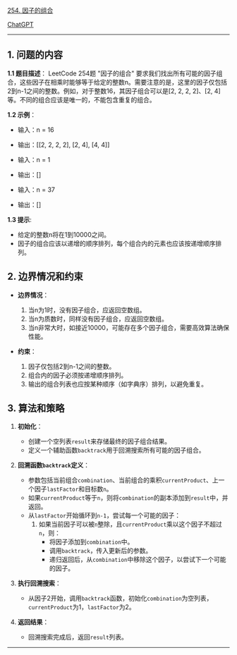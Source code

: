 [254. 因子的组合](https://leetcode.cn/problems/factor-combinations)

[ChatGPT](https://chat.openai.com/share/8164ff03-6326-451d-9b2e-478243a57531)

---

## 1. 问题的内容
**1.1 题目描述**：
LeetCode 254题 "因子的组合" 要求我们找出所有可能的因子组合，这些因子在相乘时能够等于给定的整数n。需要注意的是，这里的因子仅包括2到n-1之间的整数。例如，对于整数16，其因子组合可以是[2, 2, 2, 2]、[2, 4]等。不同的组合应该是唯一的，不能包含重复的组合。

**1.2 示例**：
- 输入：n = 16
- 输出：[[2, 2, 2, 2], [2, 4], [4, 4]]

- 输入：n = 1
- 输出：[]

- 输入：n = 37
- 输出：[]

**1.3 提示**:
- 给定的整数n将在1到10000之间。
- 因子的组合应该以递增的顺序排列，每个组合内的元素也应该按递增顺序排列。

## 2. 边界情况和约束
- **边界情况**：
  1. 当n为1时，没有因子组合，应返回空数组。
  2. 当n为质数时，同样没有因子组合，应返回空数组。
  3. 当n非常大时，如接近10000，可能存在多个因子组合，需要高效算法确保性能。

- **约束**：
  1. 因子仅包括2到n-1之间的整数。
  2. 组合内的因子必须按递增顺序排列。
  3. 输出的组合列表也应按某种顺序（如字典序）排列，以避免重复。


## 3. 算法和策略
1. **初始化**：
   - 创建一个空列表`result`来存储最终的因子组合结果。
   - 定义一个辅助函数`backtrack`用于回溯搜索所有可能的因子组合。

2. **回溯函数`backtrack`定义**：
   - 参数包括当前组合`combination`、当前组合的乘积`currentProduct`、上一个因子`lastFactor`和目标数`n`。
   - 如果`currentProduct`等于`n`，则将`combination`的副本添加到`result`中，并返回。
   - 从`lastFactor`开始循环到`n-1`，尝试每一个可能的因子：
     1. 如果当前因子可以被`n`整除，且`currentProduct`乘以这个因子不超过`n`，则：
        - 将因子添加到`combination`中。
        - 调用`backtrack`，传入更新后的参数。
        - 递归返回后，从`combination`中移除这个因子，以尝试下一个可能的因子。

3. **执行回溯搜索**：
   - 从因子2开始，调用`backtrack`函数，初始化`combination`为空列表，`currentProduct`为1，`lastFactor`为2。

4. **返回结果**：
   - 回溯搜索完成后，返回`result`列表。

---
